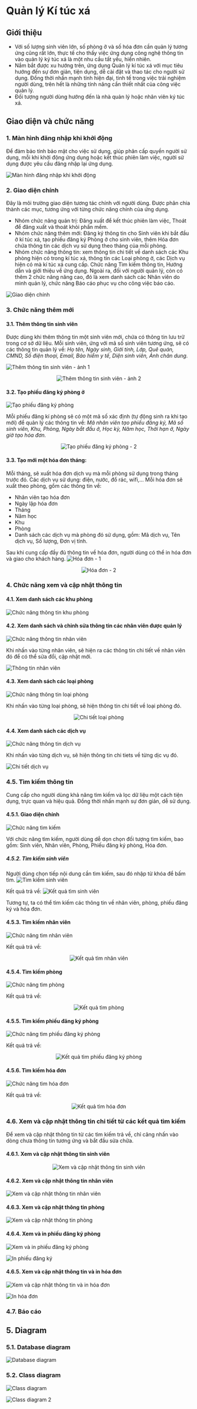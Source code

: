 # Quản lý Kí túc xá

## Giới thiệu
- Với số lượng sinh viên lớn, số phòng ở và số hóa đơn cần quản lý tương ứng cũng rất lớn, thực tế cho thấy việc ứng dụng công nghệ thông tin vào quản lý ký túc xá là một nhu cầu tất yếu, hiển nhiên.
- Nắm bắt được xu hướng trên, ứng dụng Quản lý kí túc xá với mục tiêu hướng đến sự đơn giản, tiện dụng, dễ cài đặt và thao tác cho người sử dụng. Đồng thời nhấn mạnh tính hiện đại, tinh tế trong việc trải nghiệm người dùng, trên hết là những tính năng cần thiết nhất của công việc quản lý.
- Đối tượng người dùng hướng đến là nhà quản lý hoặc nhân viên ký túc xá.
## Giao diện và chức năng
### 1. Màn hình đăng nhập khi khởi động
Để đảm bảo tính bảo mật cho việc sử dụng, giúp phân cấp quyền người sử dụng, mỗi khi khởi động ứng dụng hoặc kết thúc phiên làm việc, người sử dụng được yêu cầu đăng nhập lại ứng dụng.

![Màn hình đăng nhập khi khởi động](https://github.com/TienNHM/QLKTX-ADO.NET/raw/master/QLKTX/Resources/images/login.png)
### 2. Giao diện chính
Đây là môi trường giao diện tương tác chính với người dùng. Được phân chia thành các mục, tương ứng với từng chức năng chính của ứng dụng.
- Nhóm chức năng quản trị: Đăng xuất để kết thúc phiên làm việc, Thoát để đăng xuất và thoát khỏi phần mềm.
- Nhóm chức năng thêm mới: Đăng ký thông tin cho Sinh viên khi bắt đầu ở kí túc xá, tạo phiếu đăng ký Phòng ở cho sinh viên, thêm Hóa đơn chứa thông tin các dịch vụ sử dụng theo tháng của mỗi phòng.
- Nhóm chức năng thông tin: xem thông tin chi tiết về danh sách các Khu phòng hiện có trong kí túc xá, thông tin các Loại phòng ở, các Dịch vụ hiện có mà kí túc xá cung cấp. Chức năng Tìm kiếm thông tin, Hướng dẫn và giới thiệu về ứng dụng. Ngoài ra, đối với người quản lý, còn có thêm 2 chức năng nâng cao, đó là xem danh sách các Nhân viên do mình quản lý, chức năng Báo cáo phục vụ cho công việc báo cáo.

![Giao diện chính](https://github.com/TienNHM/QLKTX-ADO.NET/raw/master/QLKTX/Resources/images/man-hinh-chinh.png)

### 3. Chức năng thêm mới
#### 3.1. Thêm thông tin sinh viên
Được dùng khi thêm thông tin một sinh viên mới, chứa có thông tin lưu trữ trong cơ sở dữ liệu.
Mỗi sinh viên, ứng với mã số sinh viên tương ứng, sẽ có các thông tin quản lý về: *Họ tên, Ngày sinh, Giới tính, Lớp, Quê quán, CMND, Số điện thoại, Email, Bảo hiểm y tế, Diện sinh viên, Ảnh chân dung.*

![Thêm thông tin sinh viên - ảnh 1](https://github.com/TienNHM/QLKTX-ADO.NET/raw/master/QLKTX/Resources/images/cn-them-1.png)

<p align="center"><img src="https://github.com/TienNHM/QLKTX-ADO.NET/raw/master/QLKTX/Resources/images/cn-them-2.png" alt="Thêm thông tin sinh viên - ảnh 2" ></p>

#### 3.2. Tạo phiếu đăng ký phòng ở
![Tạo phiếu đăng ký phòng](https://github.com/TienNHM/QLKTX-ADO.NET/raw/master/QLKTX/Resources/images/cn-them-pdk.png)

Mỗi phiếu đăng kí phòng sẽ có một mã số xác định (tự động sinh ra khi tạo mới) để quản lý các thông tin về: *Mã nhân viên tạo phiếu đăng ký, Mã số sinh viên, Khu, Phòng, Ngày bắt đầu ở, Học kỳ, Năm học, Thời hạn ở, Ngày giờ tạo hóa đơn.*

<p align="center"><img src="https://github.com/TienNHM/QLKTX-ADO.NET/raw/master/QLKTX/Resources/images/cn-them-pdk-2.png" alt="Tạo phiếu đăng ký phòng - 2"></p>

#### 3.3. Tạo mới một hóa đơn tháng:
Mỗi tháng, sẽ xuất hóa đơn dịch vụ mà mỗi phòng sử dụng trong tháng trước đó. Các dịch vụ sử dụng: điện, nước, đổ rác, wifi,…
Mỗi hóa đơn sẽ xuất theo phòng, gồm các thông tin về:
- Nhân viên tạo hóa đơn
- Ngày lập hóa đơn
- Tháng
- Năm học
- Khu
- Phòng
- Danh sách các dịch vụ mà phòng đó sử dụng, gồm: Mã dịch vụ, Tên dịch vụ, Số lượng, Đơn vị tính.

Sau khi cung cấp đầy đủ thông tin về hóa đơn, người dùng có thể in hóa đơn và giao cho khách hàng.
![Hóa đơn - 1](https://github.com/TienNHM/QLKTX-ADO.NET/raw/master/QLKTX/Resources/images/cn-hoa-don-1.png)

<p align="center"><img src="https://github.com/TienNHM/QLKTX-ADO.NET/raw/master/QLKTX/Resources/images/cn-hoa-don-2.png" alt="Hóa đơn - 2" ></p>

### 4. Chức năng xem và cập nhật thông tin
#### 4.1. Xem danh sách các khu phòng
![Chức năng thông tin khu phòng](https://github.com/TienNHM/QLKTX-ADO.NET/raw/master/QLKTX/Resources/images/cn-thong-tin-khu-phong.png)

#### 4.2. Xem danh sách và chỉnh sửa thông tin các nhân viên được quản lý
![Chức năng thông tin nhân viên](https://github.com/TienNHM/QLKTX-ADO.NET/raw/master/QLKTX/Resources/images/cn-thong-tin-nhan-vien.png)

Khi nhấn vào từng nhân viên, sẽ hiện ra các thông tin chi tiết về nhân viên đó để có thể sửa đổi, cập nhật mới.

![Thông tin nhân viên](https://github.com/TienNHM/QLKTX-ADO.NET/raw/master/QLKTX/Resources/images/thong-tin-nhan-vien.png)

#### 4.3. Xem danh sách các loại phòng
![Chức năng thông tin loại phòng](https://github.com/TienNHM/QLKTX-ADO.NET/raw/master/QLKTX/Resources/images/cn-thong-tin-loai-phong.png)

Khi nhấn vào từng loại phòng, sẽ hiện thông tin chi tiết về loại phòng đó.

<p align="center"><img src="https://github.com/TienNHM/QLKTX-ADO.NET/raw/master/QLKTX/Resources/images/cn-chi-tiet-loai-phong.png" alt="Chi tiết loại phòng" ></p>

#### 4.4. Xem danh sách các dịch vụ
![Chức năng thông tin dịch vụ](https://github.com/TienNHM/QLKTX-ADO.NET/raw/master/QLKTX/Resources/images/cn-thong-tin-dich-vu.png)

Khi nhấn vào từng dịch vụ, sẽ hiện thông tin chi tiets về từng dịc vụ đó.

![Chi tiết dịch vụ](https://github.com/TienNHM/QLKTX-ADO.NET/raw/master/QLKTX/Resources/images/cn-chi-tiet-dich-vu.png)

### 4.5. Tìm kiếm thông tin
Cung cấp cho người dùng khả năng tìm kiếm và lọc dữ liệu một cách tiện dụng, trực quan và hiệu quả. Đồng thời nhấn mạnh sự đơn giản, dễ sử dụng.
#### 4.5.1. Giao diện chính
![Chức năng tìm kiếm](https://github.com/TienNHM/QLKTX-ADO.NET/raw/master/QLKTX/Resources/images/cn-tim-kiem.png)

Với chức năng tìm kiếm, người dùng dễ dọn chọn đối tượng tìm kiếm, bao gồm: Sinh viên, Nhân viên, Phòng, Phiếu đăng ký phòng, Hóa đơn.

##### 4.5.2. Tìm kiếm sinh viên
Người dùng chọn tiếp nội dung cần tìm kiếm, sau đó nhập từ khóa để bấm tìm.
![Tìm kiếm sinh viên](https://github.com/TienNHM/QLKTX-ADO.NET/raw/master/QLKTX/Resources/images/cn-tim-sinh-vien.png)

Kết quả trả về:
![Kết quả tìm sinh viên](https://github.com/TienNHM/QLKTX-ADO.NET/raw/master/QLKTX/Resources/images/kq-tim-sinh-vien.png)

Tương tự, ta có thể tìm kiếm các thông tin về nhân viên, phòng, phiếu đăng ký và hóa đơn.

#### 4.5.3. Tìm kiếm nhân viên
![Chức năng tìm nhân viên](https://github.com/TienNHM/QLKTX-ADO.NET/raw/master/QLKTX/Resources/images/cn-tim-nhan-vien.png)

Kết quả trả về:

<p align="center"><img src="https://github.com/TienNHM/QLKTX-ADO.NET/raw/master/QLKTX/Resources/images/kq-tim-nhan-vien.png" alt="Kết quả tìm nhân viên" ></p>

#### 4.5.4. Tìm kiếm phòng
![Chức năng tìm phòng](https://github.com/TienNHM/QLKTX-ADO.NET/raw/master/QLKTX/Resources/images/kq-tim-phong.png)

Kết quả trả về:
<p align="center"><img src="https://github.com/TienNHM/QLKTX-ADO.NET/raw/master/QLKTX/Resources/images/kq-tim-phong.png" alt="Kết quả tìm phòng" ></p>

#### 4.5.5. Tìm kiếm phiếu đăng ký phòng
![Chức năng tìm phiếu đăng ký phòng](https://github.com/TienNHM/QLKTX-ADO.NET/raw/master/QLKTX/Resources/images/cn-tim-pdk.png)

Kết quả trả về:
<p align="center"><img src="https://github.com/TienNHM/QLKTX-ADO.NET/raw/master/QLKTX/Resources/images/kq-tim-pdk.png" alt="Kết quả tìm phiếu đăng ký phòng"></p>

#### 4.5.6. Tìm kiếm hóa đơn
![Chức năng tìm hóa đơn](https://github.com/TienNHM/QLKTX-ADO.NET/raw/master/QLKTX/Resources/images/cn-tim-hoa-don.png)

Kết quả trả về:
<p align="center"><img src="https://github.com/TienNHM/QLKTX-ADO.NET/raw/master/QLKTX/Resources/images/kq-tim-hoa-don.png" alt="Kết quả tìm hóa đơn"></p>

### 4.6. Xem và cập nhật thông tin chi tiết từ các kết quả tìm kiếm
Để xem và cập nhật thông tin từ các tìm kiếm trả về, chỉ câng nhấn vào dòng chưa thông tin tương ứng và bắt đầu sửa chữa.
#### 4.6.1. Xem và cập nhật thông tin sinh viên
<p align="center"><img src="https://github.com/TienNHM/QLKTX-ADO.NET/raw/master/QLKTX/Resources/images/sua-sinh-vien.png" alt="Xem và cập nhật thông tin sinh viên"></p>

#### 4.6.2. Xem và cập nhật thông tin nhân viên
![Xem và cập nhật thông tin nhân viên](https://github.com/TienNHM/QLKTX-ADO.NET/raw/master/QLKTX/Resources/images/sua-nhan-vien.png)

#### 4.6.3. Xem và cập nhật thông tin phòng
![Xem và cập nhật thông tin phòng](https://github.com/TienNHM/QLKTX-ADO.NET/raw/master/QLKTX/Resources/images/sua-phong-o.png)

#### 4.6.4. Xem và in phiếu đăng ký phòng
![Xem và in phiếu đăng ký phòng](https://github.com/TienNHM/QLKTX-ADO.NET/raw/master/QLKTX/Resources/images/sua-pdk.png)

![In phiếu đăng ký](https://github.com/TienNHM/QLKTX-ADO.NET/raw/master/QLKTX/Resources/images/in-pdk.png)

#### 4.6.5. Xem và cập nhật thông tin và in hóa đơn
![Xem và cập nhật thông tin và in hóa đơn](https://github.com/TienNHM/QLKTX-ADO.NET/raw/master/QLKTX/Resources/images/sua-hoa-don.png)

![In hóa đơn](https://github.com/TienNHM/QLKTX-ADO.NET/raw/master/QLKTX/Resources/images/in-hoa-don.png)

### 4.7. Báo cáo

## 5. Diagram
### 5.1. Database diagram
![Database diagram](https://github.com/TienNHM/QLKTX-ADO.NET/raw/master/QLKTX/Resources/images/database-diagram.png)

### 5.2. Class diagram
![Class diagram](https://github.com/TienNHM/QLKTX-ADO.NET/raw/master/QLKTX/Resources/images/class-diagram.png)

![Class diagram 2](https://github.com/TienNHM/QLKTX-ADO.NET/raw/master/QLKTX/Resources/images/class-diagram-2.png)
